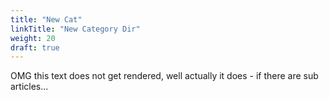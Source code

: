```yaml
---
title: "New Cat"
linkTitle: "New Category Dir"
weight: 20
draft: true
---
```


OMG this text does not get rendered,
well actually it does - if there are sub articles...
